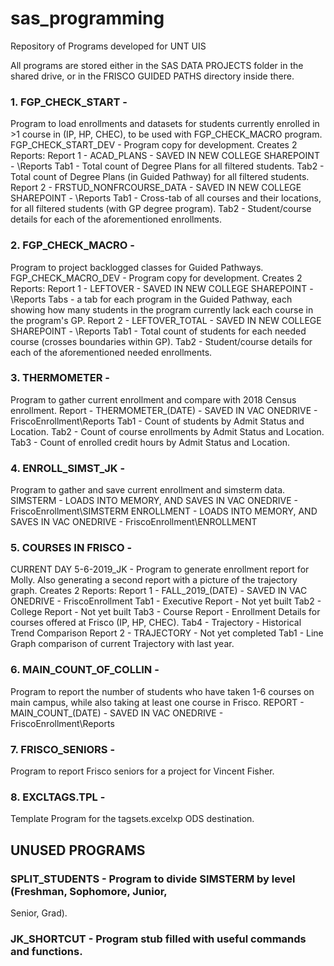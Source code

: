 # sas_programming
Repository of Programs developed for UNT UIS

All programs are stored either in the SAS DATA PROJECTS folder in the shared drive, 
or in the FRISCO GUIDED PATHS directory inside there.

### 1. FGP_CHECK_START - 
Program to load enrollments and datasets for students currently 
enrolled in >1 course in (IP, HP, CHEC), to be used with FGP_CHECK_MACRO program.
FGP_CHECK_START_DEV - Program copy for development.
Creates 2 Reports:
Report 1 - ACAD_PLANS - SAVED IN NEW COLLEGE SHAREPOINT - \Reports
Tab1 - Total count of Degree Plans for all filtered students.
Tab2 - Total count of Degree Plans (in Guided Pathway) for all filtered students.
Report 2 - FRSTUD_NONFRCOURSE_DATA - SAVED IN NEW COLLEGE SHAREPOINT - \Reports
Tab1 - Cross-tab of all courses and their locations, for all filtered students (with 
GP degree program).
Tab2 - Student/course details for each of the aforementioned enrollments.

### 2. FGP_CHECK_MACRO - 
Program to project backlogged classes for Guided Pathways.
FGP_CHECK_MACRO_DEV - Program copy for development.
Creates 2 Reports:
Report 1 - LEFTOVER - SAVED IN NEW COLLEGE SHAREPOINT - \Reports
Tabs - a tab for each program in the Guided Pathway, each showing how many students 
in the program currently lack each course in the program's GP.
Report 2 - LEFTOVER_TOTAL - SAVED IN NEW COLLEGE SHAREPOINT - \Reports
Tab1 - Total count of students for each needed course (crosses boundaries within GP).
Tab2 - Student/course details for each of the aforementioned needed enrollments.

### 3. THERMOMETER - 
Program to gather current enrollment and compare with 2018 Census 
enrollment. 
Report - THERMOMETER_(DATE) - SAVED IN VAC ONEDRIVE - FriscoEnrollment\Reports
Tab1 - Count of students by Admit Status and Location. 
Tab2 - Count of course enrollments by Admit Status and Location. 
Tab3 - Count of enrolled credit hours by Admit Status and Location.

### 4. ENROLL_SIMST_JK - 
Program to gather and save current enrollment and simsterm data.
SIMSTERM - LOADS INTO MEMORY, AND SAVES IN VAC ONEDRIVE - FriscoEnrollment\SIMSTERM
ENROLLMENT - LOADS INTO MEMORY, AND SAVES IN VAC ONEDRIVE - FriscoEnrollment\ENROLLMENT

### 5. COURSES IN FRISCO - 
CURRENT DAY 5-6-2019_JK - Program to generate enrollment 
report for Molly. Also generating a second report with a picture of the trajectory
graph.
Creates 2 Reports:
Report 1 - FALL_2019_(DATE) - SAVED IN VAC ONEDRIVE - FriscoEnrollment
Tab1 - Executive Report - Not yet built
Tab2 - College Report - Not yet built
Tab3 - Course Report - Enrollment Details for courses offered at Frisco (IP, HP, CHEC).
Tab4 - Trajectory - Historical Trend Comparison
Report 2 - TRAJECTORY - Not yet completed
Tab1 - Line Graph comparison of current Trajectory with last year.

### 6. MAIN_COUNT_OF_COLLIN - 
Program to report the number of students who have taken
1-6 courses on main campus, while also taking at least one course in Frisco.
REPORT - MAIN_COUNT_(DATE) - SAVED IN VAC ONEDRIVE - FriscoEnrollment\Reports

### 7. FRISCO_SENIORS - 
Program to report Frisco seniors for a project for Vincent Fisher.

### 8. EXCLTAGS.TPL - 
Template Program for the tagsets.excelxp ODS destination.



## UNUSED PROGRAMS

### SPLIT_STUDENTS - Program to divide SIMSTERM by level (Freshman, Sophomore, Junior,
Senior, Grad).

### JK_SHORTCUT - Program stub filled with useful commands and functions.
